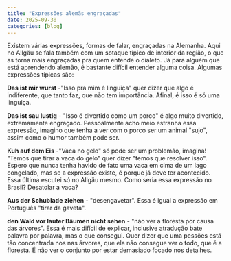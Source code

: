 ```yaml
---
title: "Expressões alemãs engraçadas"
date: 2025-09-30
categories: [blog]
---
```

Existem várias expressões, formas de falar, engraçadas na Alemanha. Aqui no Allgäu se fala também com um sotaque típico de interior da região, o que as torna mais engraçadas pra quem entende o dialeto. Já para alguém que está aprendendo alemão, é bastante difícil entender alguma coisa. 
Algumas expressões típicas são:

**Das ist mir wurst** -"Isso pra mim é linguiça" quer dizer que algo é indiferente, que tanto faz, que não tem importância. Afinal, é isso é só uma linguiça. 

**Das ist sau lustig** - "Isso é divertido como um porco" é algo muito divertido, extremamente engraçado. Pessoalmente acho meio estranha essa expressão, imagino que tenha a ver com o porco ser um animal "sujo", assim como o humor também pode ser.

**Kuh auf dem Eis** -"Vaca no gelo" só pode ser um problemão, imagina! "Temos que tirar a vaca do gelo" quer dizer "temos que resolver isso". Espero que nunca tenha havido de fato uma vaca em cima de um lago congelado, mas se a expressão existe, é porque já deve ter acontecido.
Essa última escutei só no Allgäu mesmo. Como seria essa expressão no Brasil? Desatolar a vaca?

**Aus der Schublade ziehen** - "desengavetar". Essa é igual a expressão em Português "tirar da gaveta".

**den Wald vor lauter Bäumen nicht sehen** - "não ver a floresta por causa das árvores". Essa é mais difícil de explicar, inclusive atradução bate palavra por palavra, mas o que consegui. Quer dizer que uma pessões está tão concentrada nos nas árvores, que ela não consegue ver o todo, que é a floresta. É não ver o conjunto por estar demasiado focado nos detalhes.






